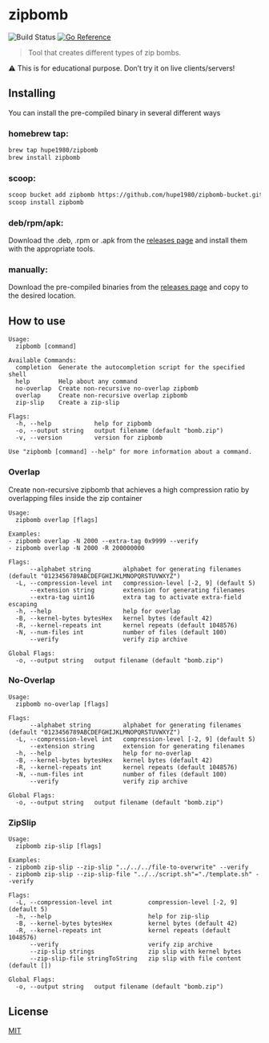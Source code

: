 # zipbomb
![Build Status](https://github.com/hupe1980/zipbomb/workflows/build/badge.svg) 
[![Go Reference](https://pkg.go.dev/badge/github.com/hupe1980/zipbomb.svg)](https://pkg.go.dev/github.com/hupe1980/zipbomb)
> Tool that creates different types of zip bombs.

:warning: This is for educational purpose. Don’t try it on live clients/servers!

## Installing
You can install the pre-compiled binary in several different ways

### homebrew tap:
```bash
brew tap hupe1980/zipbomb
brew install zipbomb
```
### scoop:
```bash
scoop bucket add zipbomb https://github.com/hupe1980/zipbomb-bucket.git
scoop install zipbomb
```

### deb/rpm/apk:
Download the .deb, .rpm or .apk from the [releases page](https://github.com/hupe1980/zipbomb/releases) and install them with the appropriate tools.

### manually:
Download the pre-compiled binaries from the [releases page](https://github.com/hupe1980/zipbomb/releases) and copy to the desired location.


## How to use
```
Usage:
  zipbomb [command]

Available Commands:
  completion  Generate the autocompletion script for the specified shell
  help        Help about any command
  no-overlap  Create non-recursive no-overlap zipbomb
  overlap     Create non-recursive overlap zipbomb
  zip-slip    Create a zip-slip

Flags:
  -h, --help            help for zipbomb
  -o, --output string   output filename (default "bomb.zip")
  -v, --version         version for zipbomb

Use "zipbomb [command] --help" for more information about a command.
```

### Overlap
Create non-recursive zipbomb that achieves a high compression ratio by overlapping files inside the zip container
```
Usage:
  zipbomb overlap [flags]

Examples:
- zipbomb overlap -N 2000 --extra-tag 0x9999 --verify
- zipbomb overlap -N 2000 -R 200000000

Flags:
      --alphabet string         alphabet for generating filenames (default "0123456789ABCDEFGHIJKLMNOPQRSTUVWXYZ")
  -L, --compression-level int   compression-level [-2, 9] (default 5)
      --extension string        extension for generating filenames
      --extra-tag uint16        extra tag to activate extra-field escaping
  -h, --help                    help for overlap
  -B, --kernel-bytes bytesHex   kernel bytes (default 42)
  -R, --kernel-repeats int      kernel repeats (default 1048576)
  -N, --num-files int           number of files (default 100)
      --verify                  verify zip archive

Global Flags:
  -o, --output string   output filename (default "bomb.zip")
```

### No-Overlap
```
Usage:
  zipbomb no-overlap [flags]

Flags:
      --alphabet string         alphabet for generating filenames (default "0123456789ABCDEFGHIJKLMNOPQRSTUVWXYZ")
  -L, --compression-level int   compression-level [-2, 9] (default 5)
      --extension string        extension for generating filenames
  -h, --help                    help for no-overlap
  -B, --kernel-bytes bytesHex   kernel bytes (default 42)
  -R, --kernel-repeats int      kernel repeats (default 1048576)
  -N, --num-files int           number of files (default 100)
      --verify                  verify zip archive

Global Flags:
  -o, --output string   output filename (default "bomb.zip")
```

### ZipSlip
```
Usage:
  zipbomb zip-slip [flags]

Examples:
- zipbomb zip-slip --zip-slip "../../../file-to-overwrite" --verify
- zipbomb zip-slip --zip-slip-file "../../script.sh"="./template.sh" --verify

Flags:
  -L, --compression-level int          compression-level [-2, 9] (default 5)
  -h, --help                           help for zip-slip
  -B, --kernel-bytes bytesHex          kernel bytes (default 42)
  -R, --kernel-repeats int             kernel repeats (default 1048576)
      --verify                         verify zip archive
      --zip-slip strings               zip slip with kernel bytes
      --zip-slip-file stringToString   zip slip with file content (default [])

Global Flags:
  -o, --output string   output filename (default "bomb.zip")
```

## License
[MIT](LICENCE)